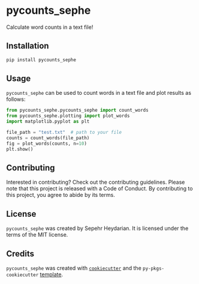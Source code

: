 # pycounts_sephe

Calculate word counts in a text file!

## Installation

```bash
pip install pycounts_sephe
```

## Usage

`pycounts_sephe` can be used to count words in a text file and plot results
as follows:

```python
from pycounts_sephe.pycounts_sephe import count_words
from pycounts_sephe.plotting import plot_words
import matplotlib.pyplot as plt

file_path = "test.txt"  # path to your file
counts = count_words(file_path)
fig = plot_words(counts, n=10)
plt.show()
```

## Contributing

Interested in contributing? Check out the contributing guidelines. 
Please note that this project is released with a Code of Conduct. 
By contributing to this project, you agree to abide by its terms.

## License

`pycounts_sephe` was created by Sepehr Heydarian. It is licensed under the terms
of the MIT license.

## Credits

`pycounts_sephe` was created with 
[`cookiecutter`](https://cookiecutter.readthedocs.io/en/latest/) and 
the `py-pkgs-cookiecutter` 
[template](https://github.com/py-pkgs/py-pkgs-cookiecutter).
